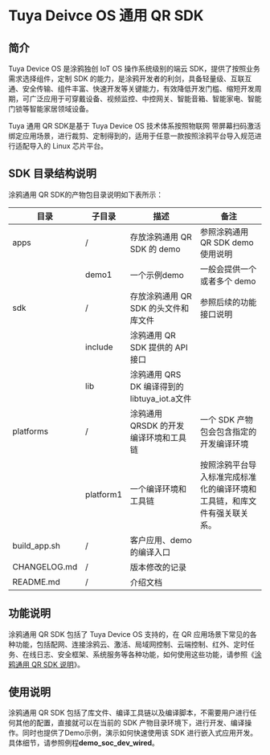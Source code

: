 # Tuya Deivce OS 通用 QR SDK 

## 简介

Tuya Device OS 是涂鸦独创 IoT OS 操作系统级别的端云 SDK，提供了按照业务需求选择组件，定制 SDK 的能力，是涂鸦开发者的利剑，具备轻量级、互联互通、安全传输、组件丰富、快速开发等关键能力，有效降低开发门槛、缩短开发周期，可广泛应用于可穿戴设备、视频监控、中控网关、智能音箱、智能家电、智能门锁等智能家居领域设备。

Tuya 通用 QR SDK是基于 Tuya Device OS 技术体系按照物联网 带屏幕扫码激活绑定应用场景，进行裁剪、定制得到的，适用于任意一款按照涂鸦平台导入规范进行适配导入的 Linux 芯片平台。

## SDK 目录结构说明

涂鸦通用 QR SDK的产物包目录说明如下表所示：

| 目录         | 子目录    | 描述                                         | 备注                                                         |
| ------------ | --------- | -------------------------------------------- | ------------------------------------------------------------ |
| apps         | /         | 存放涂鸦通用 QR SDK 的 demo                  | 参照涂鸦通用 QR SDK demo 使用说明                            |
|              | demo1     | 一个示例demo                                 | 一般会提供一个或者多个 demo                                  |
| sdk          | /         | 存放涂鸦通用 QR SDK 的头文件和库文件         | 参照后续的功能接口说明                                       |
|              | include   | 涂鸦通用 QR SDK 提供的 API 接口              |                                                              |
|              | lib       | 涂鸦通用 QRS DK 编译得到的 libtuya_iot.a文件 |                                                              |
| platforms    | /         | 涂鸦通用 QRSDK 的开发编译环境和工具链        | 一个 SDK 产物包会包含指定的开发编译环境                      |
|              | platform1 | 一个编译环境和工具链                         | 按照涂鸦平台导入标准完成标准化的编译环境和工具链，和库文件有强关联关系。 |
| build_app.sh | /         | 客户应用、demo 的编译入口                    |                                                              |
| CHANGELOG.md | /         | 版本修改的记录                               |                                                              |
| README.md    | /         | 介绍文档                                     |                                                              |



## 功能说明 

涂鸦通用 QR SDK 包括了 Tuya Device OS 支持的，在 QR 应用场景下常见的各种功能，包括配网、连接涂鸦云、激活、局域网控制、云端控制、红外、定时任务、在线日志、安全框架、系统服务等各种功能，如何使用这些功能，请参照《[涂鸦通用 QR SDK 说明](https://docs.tuya.com/zh/iot/device-development/access-mode-link/linux-general-sdk/tuya-iot-qr-sdk?id=K9nqa9pgrs198)》。



## 使用说明

涂鸦通用 QR SDK 包括了库文件、编译工具链以及编译脚本，不需要用户进行任何其他的配置，直接就可以在当前的 SDK 产物目录环境下，进行开发、编译操作。同时也提供了Demo示例，演示如何快速使用该 SDK 进行嵌入式应用开发。具体细节，请参照例程**demo_soc_dev_wired**。
